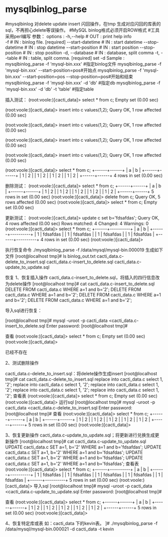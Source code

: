 # mysqlbinlog_parse
#mysqlbinlog 对delete update insert 闪回操作，在tmp 生成对应闪回的库表的sql，不再担心delete等误操作。
#MySQL binlog格式必须开启ROW格式
#工具采用perl编写
参数：
options :
	-h,--help			    # OUT : print help info   
	-f				        # IN  : binlog file. [required]
	--start-datetime		# IN  : start datetime
	--stop-datetime			# IN  : stop datetime
	--start-position		# IN  : start position
	--stop-position			# IN  : stop position
	-d, --database			# IN  : database, split comma
	-t, --table			    # IN  : table, split comma. [required] set -d
Sample :
   mysqlbinlog_parse -f 'mysql-bin.xxx' #指定binlog文件
   mysqlbinlog_parse -f 'mysql-bin.xxx'  --start-position=pos#开始点
   mysqlbinlog_parse -f 'mysql-bin.xxx'  --start-position=pos --stop-position=pos#开始和结束
   mysqlbinlog_parse -f 'mysql-bin.xxx'  -d 'db' #指定db
   mysqlbinlog_parse -f 'mysql-bin.xxx'  -d 'db' -t 'table' #指定table

插入测试：
(root:voole:)[cacti_data]> select * from c;
Empty set (0.00 sec)

(root:voole:)[cacti_data]> insert into c values(1,2);
Query OK, 1 row affected (0.00 sec)

(root:voole:)[cacti_data]> insert into c values(1,2);
Query OK, 1 row affected (0.00 sec)

(root:voole:)[cacti_data]> insert into c values(1,2);
Query OK, 1 row affected (0.00 sec)

(root:voole:)[cacti_data]> insert into c values(1,2);
Query OK, 1 row affected (0.00 sec)

(root:voole:)[cacti_data]> select * from c;
+------+------+
| a    | b    |
+------+------+
|    1 | 2    |
|    1 | 2    |
|    1 | 2    |
|    1 | 2    |
+------+------+
4 rows in set (0.00 sec)

删除测试：
(root:voole:)[cacti_data]> select * from c;
+------+------+
| a    | b    |
+------+------+
|    1 | 2    |
|    1 | 2    |
|    1 | 2    |
|    1 | 2    |
|    1 | 2    |
+------+------+
5 rows in set (0.00 sec)
(root:voole:)[cacti_data]> delete from c;
Query OK, 5 rows affected (0.00 sec)
(root:voole:)[cacti_data]> select * from c;
Empty set (0.00 sec)

更新测试：
(root:voole:)[cacti_data]> update c set b='fdsafdas';
Query OK, 4 rows affected (0.00 sec)
Rows matched: 4  Changed: 4  Warnings: 0
(root:voole:)[cacti_data]> select * from c;
+------+----------+
| a    | b        |
+------+----------+
|    1 | fdsafdas |
|    1 | fdsafdas |
|    1 | fdsafdas |
|    1 | fdsafdas |
+------+----------+
4 rows in set (0.00 sec)
(root:voole:)[cacti_data]> 

执行恢复命令
./mysqlbinlog_parse -f /data/mysql/mysql-bin.000019
生成如下文件
[root@localhost tmp]# ls
binlog_out.txt  cacti_data.c-delete_to_insert.sql  cacti_data.c-insert_to_delete.sql  cacti_data.c-update_to_update.sql 

恢复
1、恢复插入操作
cacti_data.c-insert_to_delete.sql，将插入的四行信息改为delete操作
[root@localhost tmp]# cat cacti_data.c-insert_to_delete.sql 
DELETE FROM cacti_data.c
WHERE
a=1 and 
b='2';
DELETE FROM cacti_data.c
WHERE
a=1 and 
b='2';
DELETE FROM cacti_data.c
WHERE
a=1 and 
b='2';
DELETE FROM cacti_data.c
WHERE
a=1 and 
b='2';

导入sql进行恢复：

[root@localhost tmp]# mysql -uroot -p cacti_data <cacti_data.c-insert_to_delete.sql 
Enter password: 
[root@localhost tmp]# 

查看
(root:voole:)[cacti_data]> select * from c;
Empty set (0.00 sec)
(root:voole:)[cacti_data]> 

已经不存在

2、测试删除操作

cacti_data.c-delete_to_insert.sql：将delete操作生成insert
[root@localhost tmp]# cat cacti_data.c-delete_to_insert.sql 
replace into cacti_data.c
select
1,
'2';
replace into cacti_data.c
select
1,
'2';
replace into cacti_data.c
select
1,
'2';
replace into cacti_data.c
select
1,
'2';
replace into cacti_data.c
select
1,
'2';
查看表
(root:voole:)[cacti_data]> select * from c;
Empty set (0.00 sec)
(root:voole:)[cacti_data]> 
运行sql
[root@localhost tmp]# mysql -uroot -p cacti_data <cacti_data.c-delete_to_insert.sql 
Enter password: 
[root@localhost tmp]# 
查看
(root:voole:)[cacti_data]> select * from c;
+------+------+
| a    | b    |
+------+------+
|    1 | 2    |
|    1 | 2    |
|    1 | 2    |
|    1 | 2    |
|    1 | 2    |
+------+------+
5 rows in set (0.00 sec)
(root:voole:)[cacti_data]> 

3、恢复更新操作
 cacti_data.c-update_to_update.sql；将更新进行兑换生成更新操作
[root@localhost tmp]# cat cacti_data.c-update_to_update.sql 
UPDATE cacti_data.c
SET
a=1,
b='2'
WHERE
a=1 and 
b='fdsafdas';
UPDATE cacti_data.c
SET
a=1,
b='2'
WHERE
a=1 and 
b='fdsafdas';
UPDATE cacti_data.c
SET
a=1,
b='2'
WHERE
a=1 and 
b='fdsafdas';
UPDATE cacti_data.c
SET
a=1,
b='2'
WHERE
a=1 and 
b='fdsafdas';
查看表
(root:voole:)[cacti_data]> select * from c;
+------+----------+
| a    | b        |
+------+----------+
|    1 | fdsafdas |
|    1 | fdsafdas |
|    1 | fdsafdas |
|    1 | fdsafdas |
|    1 | fdsafdas |
+------+----------+
5 rows in set (0.00 sec)
(root:voole:)[cacti_data]> 
导入sql
[root@localhost tmp]# mysql -uroot -p cacti_data <cacti_data.c-update_to_update.sql 
Enter password: 
[root@localhost tmp]# 

查看
(root:voole:)[cacti_data]> select * from c;
+------+------+
| a    | b    |
+------+------+
|    1 | 2    |
|    1 | 2    |
|    1 | 2    |
|    1 | 2    |
|    1 | 2    |
+------+------+
5 rows in set (0.00 sec)
(root:voole:)[cacti_data]> 

4、恢复特定库或表
如：cacti_data 下的kevin表。
]# ./mysqlbinlog_parse -f /data/mysql/mysql-bin.000021 -d cacti_data -t kevin



